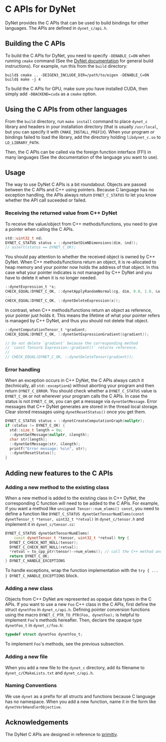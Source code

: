 # C APIs for DyNet

DyNet provides the C APIs that can be used to build bindings for other languages.
The APIs are defined in `dynet_c/api.h`.

## Building the C APIs

To build the C APIs for DyNet, you need to specify `-DENABLE_C=ON` when running `cmake` command
(See the [DyNet documentation](http://dynet.readthedocs.io/en/latest/install.html) for general build instructions).
For example, run this from the `build` directory:

```
build$ cmake .. -DEIGEN3_INCLUDE_DIR=/path/to/eigen -DENABLE_C=ON
build$ make -j 4
```

To build the C APIs for GPU, make sure you have installed CUDA, then simply add `-DBACKEND=cuda` as a `cmake` option.

## Using the C APIs from other languages

From the `build` directory, run `make install` command to place `dynet_c` library and headers in your installation directory (that is usually `/usr/local`, but you can specify it with `CMAKE_INSTALL_PREFIX`).
When your program or bindings failed to load the library, add the directory holding `libdynet_c.so` to `LD_LIBRARY_PATH`.

Then, the C APIs can be called via the foreign function interface (FFI) in many languages (See the documentation of the language you want to use).

## Usage

The way to use DyNet C APIs is a bit roundabout.
Objects are passed between the C APIs and C++ using pointers.
Because C language has no exception handling, the APIs always return `DYNET_C_STATUS` to let you know whether the API call suceeded or failed.

### Receiving the returned value from C++ DyNet

To receive the value/object from C++ methods/functions, you need to give a pointer when calling the C APIs.

```c
std::uint32_t nd;
DYNET_C_STATUS status = ::dynetGetDimNDimensions(dim, &nd));
// assert(status == DYNET_C_OK);
```

You should pay attention to whether the received object is owned by C++ DyNet.
When C++ methods/functions return an object, it is re-allocated to heap memory and your pointer now holds the address of that object.
In this case what your pointer indicates is not managed by C++ DyNet and you have to delete it when it is no longer needed.

```c
::dynetExpression_t *x;
CHECK_EQUAL(DYNET_C_OK, ::dynetApplyRandomNormal(cg, dim, 0.0, 1.0, &x));
...
CHECK_EQUAL(DYNET_C_OK, ::dynetDeleteExpression(x));
```

In contrast, when C++ methods/functions return an object as reference, your pointer just holds it.
This means the lifetime of what your pointer refers is managed by C++ DyNet, and thus you should not delete that object.

```c
::dynetComputationTensor_t *gradient;
CHECK_EQUAL(DYNET_C_OK, ::dynetGetExpressionGradient(&gradient));

// Do not delete `gradient` because the corresponding method
// `const Tensor& Expression::gradient()` returns reference.
//
// CHECK_EQUAL(DYNET_C_OK, ::dynetDeleteTensor(gradient));
```

### Error handling

When an exception occurs in C++ DyNet, the C APIs always catch it (technically, all `std::exception`s) without aborting your program and then return `DYNET_C_ERROR`.
You should check whether a `DYNET_C_STATUS` value is `DYNET_C_OK` or not wherever your program calls the C APIs.
In case the status is not `DYNET_C_OK`, you can get a message via `dynetGetMessage`.
Error messages that C++ DyNet generates are stored in the thread local storage.
Clear stored messages using `dynetResetStatus()` once you get them.

```c
DYNET_C_STATUS status = ::dynetCreateComputationGraph(nullptr);
if (status != DYNET_C_OK) {
  std::size_t length = 0u;
  ::dynetGetMessage(nullptr, &length);
  char str[length];
  ::dynetGetMessage(str, &length);
  printf("Error message: %s\n", str);
  ::dynetResetStatus();
}
```

## Adding new features to the C APIs

### Adding a new method to the existing class

When a new method is added to the existing class in C++ DyNet, the corresponding C function will need to be added to the C APIs.
For example, if you want a method like `unsigned Tensor::num_elems() const`, you need to define a function like `DYNET_C_STATUS dynetGetTensorNumElems(const dynetTensor_t *tensor, uint32_t *retval)` in `dynet_c/tensor.h` and implement it in `dynet_c/tensor.cc`:

```cpp
DYNET_C_STATUS dynetGetTensorNumElems(
    const dynetTensor_t *tensor, uint32_t *retval) try {
  DYNET_C_CHECK_NOT_NULL(tensor);
  DYNET_C_CHECK_NOT_NULL(retval);
  *retval = to_cpp_ptr(tensor)->num_elems(); // call the C++ method and assign the returned value.
  return DYNET_C_OK;
} DYNET_C_HANDLE_EXCEPTIONS
```

To handle exceptions, wrap the function implementation with the `try { ... } DYNET_C_HANDLE_EXCEPTIONS` block.

### Adding a new class

Objects from C++ DyNet are represented as opaque data types in the C APIs.
If you want to use a new `Foo` C++ class in the C APIs, first define the struct `dynetFoo` in `dynet_c/api.h`.
Defining pointer conversion functions using the macro `DYNET_C_PTR_TO_PTR(Foo, dynetFoo);` is helpful to implement `Foo`'s methods hereafter.
Then, declare the opaque type `dynetFoo_t` in `dynet_c/foo.h`:

```c
typedef struct dynetFoo dynetFoo_t;
```

To implement `Foo`'s methods, see the previous subsection.

### Adding a new file

When you add a new file to the `dynet_c` directory, add its filename to `dynet_c/CMakeLists.txt` and `dynet_c/api.h`.

### Naming Conventions

We use `dynet` as a prefix for all structs and functions because C language has no namespace.
When you add a new function, name it in the form like `dynetVerbHandlerObjective`.

## Acknowledgements

The DyNet C APIs are designed in reference to [primitiv](https://github.com/primitiv/primitiv).

